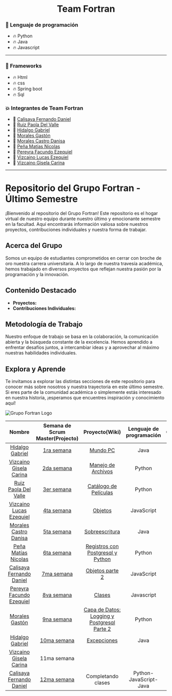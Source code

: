 <div id="header" align="center">
    <h1 align="center">
        Team Fortran
    </h1>
</div>

### :page_with_curl: Lenguaje de programación

- :fire: Python
- :fire: Java
- :fire: Javascript

---

### :page_with_curl: Frameworks

- :fire: Html
- :fire: css
- :fire: Spring boot 
- :fire: Sql

### :collision: Integrantes de Team Fortran

- :star2: [Calisaya Fernando Daniel](https://github.com/califerdan)
- :star2: [Ruiz Paola Del Valle](https://github.com/pao2134)
- :star2: [Hidalgo Gabriel](https://github.com/HidoGG) 
- :star2: [Morales Gastón](https://avatars.githubusercontent.com/u/100379618?s=64&v=4)
- :star2: [Morales Castro Danisa](https://github.com/danisa-morales) 
- :star2: [Peña Matías Nicolas](https://avatars.githubusercontent.com/u/112669826?s=64&v=4)
- :star2: [Pereyra Facundo Ezequiel](https://github.com/facundoPereyra07) 
- :star2: [Vizcaino Lucas Ezequiel](https://avatars.githubusercontent.com/u/112833803?s=64&v=4)
- :star2: [Vizcaino Gisela Carina](https://avatars.githubusercontent.com/u/111472242?s=64&v=4)

--- 

# Repositorio del Grupo Fortran - Último Semestre

¡Bienvenido al repositorio del Grupo Fortran! Este repositorio es el hogar virtual de nuestro equipo durante nuestro último y emocionante semestre en la facultad. Aquí encontrarás información valiosa sobre nuestros proyectos, contribuciones individuales y nuestra forma de trabajar.

## Acerca del Grupo

Somos un equipo de estudiantes comprometidos en cerrar con broche de oro nuestra carrera universitaria. A lo largo de nuestra travesía académica, hemos trabajado en diversos proyectos que reflejan nuestra pasión por la programación y la innovación.

## Contenido Destacado

- **Proyectos:** 
- **Contribuciones Individuales:** 

## Metodología de Trabajo

Nuestro enfoque de trabajo se basa en la colaboración, la comunicación abierta y la búsqueda constante de la excelencia. Hemos aprendido a enfrentar desafíos juntos, a intercambiar ideas y a aprovechar al máximo nuestras habilidades individuales.

## Explora y Aprende

Te invitamos a explorar las distintas secciones de este repositorio para conocer más sobre nosotros y nuestra trayectoria en este último semestre. Si eres parte de la comunidad académica o simplemente estás interesado en nuestra historia, ¡esperamos que encuentres inspiración y conocimiento aquí!


![Grupo Fortran Logo](logo.png)


| Nombre | Semana de Scrum Master(Projecto) | Proyecto(Wiki) | Lenguaje de programación | Observación |
|:---:|:---:|:---:|:---:|:---:|
| [Hidalgo Gabriel](https://github.com/HidoGG) | [1ra semana](https://github.com/orgs/CodeSystem2022/projects/29) | [Mundo PC](https://github.com/CodeSystem2022/Team-Fortran-2023/wiki/Mundo-PC) | Java |  |
| [Vizcaino Gisela Carina](https://avatars.githubusercontent.com/u/111472242?s=64&v=4) | [2da semana](https://github.com/orgs/CodeSystem2022/projects/104)  | [Manejo de Archivos](https://github.com/CodeSystem2022/Team-Fortran-2023/wiki/Manejo-de-Archivos) | Python |  |
| [Ruiz Paola Del Valle](https://github.com/pao2134) | [3er semana](https://github.com/orgs/CodeSystem2022/projects/92)  | [Catálogo de Películas](https://github.com/CodeSystem2022/Team-Fortran-2023/wiki/Cat%C3%A1logo-de-Pel%C3%ADculas) | Python |  |
| [Vizcaino Lucas Ezequiel](https://avatars.githubusercontent.com/u/112833803?s=64&v=4) |  [4ta semana](https://github.com/orgs/CodeSystem2022/projects/151)  | [Objetos](https://github.com/CodeSystem2022/Team-Fortran-2023/wiki/Objetos) | JavaScript |  |
| [Morales Castro Danisa](https://github.com/danisa-morales) |  [5ta semana](https://github.com/orgs/CodeSystem2022/projects/282)  | [Sobreescritura](https://github.com/CodeSystem2022/Team-Fortran-2023/wiki/Sobreescritura) | Java | 
| [Peña Matías Nicolas](https://avatars.githubusercontent.com/u/112669826?s=64&v=4) |  [6ta semana](https://github.com/orgs/CodeSystem2022/projects/342)  | [Registros con Postgresql y Python](https://github.com/CodeSystem2022/Team-Fortran-2023/wiki/Registros-con-Postgresql-y-Python) |Python |  |
| [Calisaya Fernando Daniel](https://github.com/califerdan) | [7ma semana](https://github.com/orgs/CodeSystem2022/projects/422) | [Objetos parte 2](https://github.com/CodeSystem2022/Team-Fortran-2023/wiki/Objetos-parte-2) | JavaScript |  |
| [Pereyra Facundo Ezequiel](https://github.com/facundoPereyra07) |  [8va semana](https://github.com/orgs/CodeSystem2022/projects/502) | [Clases](https://github.com/CodeSystem2022/Team-Fortran-2023/wiki/Clases) | Javascript |  |
| [Morales Gastón](https://avatars.githubusercontent.com/u/100379618?s=64&v=4) | [9na semana](https://github.com/orgs/CodeSystem2022/projects/643/views/1) | [Capa de Datos: Logging y Postgresql Parte 2](https://github.com/CodeSystem2022/Team-Fortran-2023/wiki/Capa-de-Datos:-Logging-y-Postgresql-Parte-2)| Python |  |
| [Hidalgo Gabriel](https://github.com/HidoGG) | [10ma semana](https://github.com/orgs/CodeSystem2022/projects/809/views/1) | [Excepciones](https://github.com/CodeSystem2022/Team-Fortran-2023/wiki/Excepciones-en-Java) | Java |  |
| [Vizcaino Gisela Carina](https://avatars.githubusercontent.com/u/111472242?s=64&v=4) | 11ma semana |  |  |  |
| [Calisaya Fernando Daniel](https://github.com/califerdan) | [12ma semana](https://github.com/orgs/CodeSystem2022/projects/1103/views/1) | Completando clases | Python-JavaScript-Java |  |
